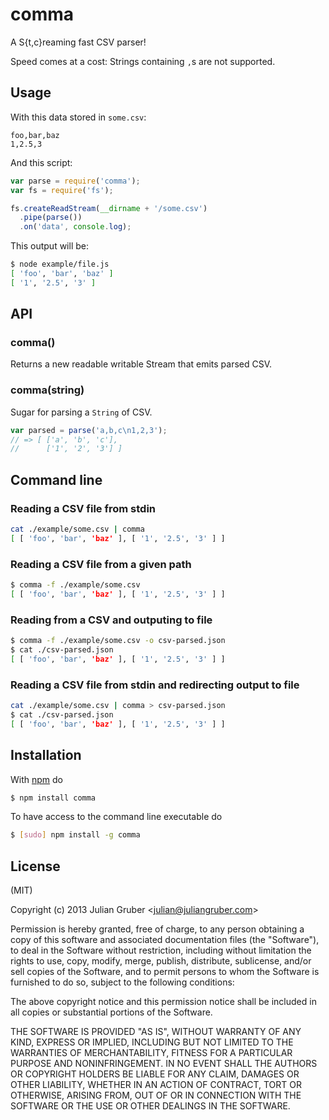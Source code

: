 
# comma

A S{t,c}reaming fast CSV parser!

Speed comes at a cost: Strings containing `,`s are not supported.

## Usage

With this data stored in `some.csv`:

```csv
foo,bar,baz
1,2.5,3
```

And this script:

```js
var parse = require('comma');
var fs = require('fs');

fs.createReadStream(__dirname + '/some.csv')
  .pipe(parse())
  .on('data', console.log);
```

This output will be:

```bash
$ node example/file.js
[ 'foo', 'bar', 'baz' ]
[ '1', '2.5', '3' ]
```

## API

### comma()

Returns a new readable writable Stream that emits parsed CSV.

### comma(string)

Sugar for parsing a `String` of CSV.

```js
var parsed = parse('a,b,c\n1,2,3');
// => [ ['a', 'b', 'c'],
//      ['1', '2', '3'] ]
```

## Command line

### Reading a CSV file from stdin

```bash
cat ./example/some.csv | comma
[ [ 'foo', 'bar', 'baz' ], [ '1', '2.5', '3' ] ]
```

### Reading a CSV file from a given path

```bash
$ comma -f ./example/some.csv
[ [ 'foo', 'bar', 'baz' ], [ '1', '2.5', '3' ] ]
```

### Reading from a CSV and outputing to file

```bash
$ comma -f ./example/some.csv -o csv-parsed.json
$ cat ./csv-parsed.json
[ [ 'foo', 'bar', 'baz' ], [ '1', '2.5', '3' ] ]
```

### Reading a CSV file from stdin and redirecting output to file

```bash
cat ./example/some.csv | comma > csv-parsed.json
$ cat ./csv-parsed.json
[ [ 'foo', 'bar', 'baz' ], [ '1', '2.5', '3' ] ]
```

## Installation

With [npm](http://npmjs.org) do

```bash
$ npm install comma
```

To have access to the command line executable do
```bash
$ [sudo] npm install -g comma
```

## License

(MIT)

Copyright (c) 2013 Julian Gruber &lt;julian@juliangruber.com&gt;

Permission is hereby granted, free of charge, to any person obtaining a copy of
this software and associated documentation files (the "Software"), to deal in
the Software without restriction, including without limitation the rights to
use, copy, modify, merge, publish, distribute, sublicense, and/or sell copies
of the Software, and to permit persons to whom the Software is furnished to do
so, subject to the following conditions:

The above copyright notice and this permission notice shall be included in all
copies or substantial portions of the Software.

THE SOFTWARE IS PROVIDED "AS IS", WITHOUT WARRANTY OF ANY KIND, EXPRESS OR
IMPLIED, INCLUDING BUT NOT LIMITED TO THE WARRANTIES OF MERCHANTABILITY,
FITNESS FOR A PARTICULAR PURPOSE AND NONINFRINGEMENT. IN NO EVENT SHALL THE
AUTHORS OR COPYRIGHT HOLDERS BE LIABLE FOR ANY CLAIM, DAMAGES OR OTHER
LIABILITY, WHETHER IN AN ACTION OF CONTRACT, TORT OR OTHERWISE, ARISING FROM,
OUT OF OR IN CONNECTION WITH THE SOFTWARE OR THE USE OR OTHER DEALINGS IN THE
SOFTWARE.
